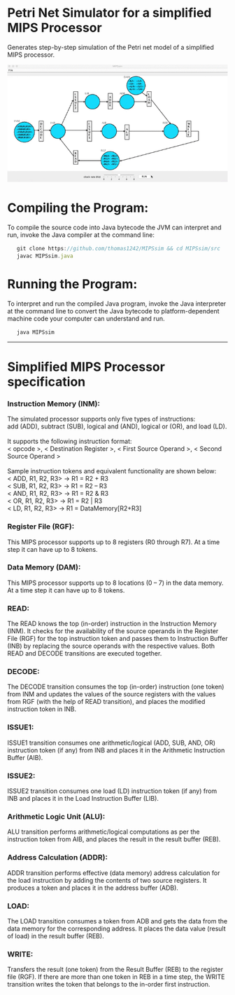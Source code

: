 # Petri Net Simulator for a simplified MIPS Processor
Generates step-by-step simulation of the Petri net model of a simplified MIPS processor. 

 ![alt tag](images/MIPSsim.gif)
 
 
# Compiling the Program:
To compile the source code into Java bytecode the JVM can interpret and run, invoke the Java compiler at the command line:
```javascript
   git clone https://github.com/thomas1242/MIPSsim && cd MIPSsim/src
   javac MIPSsim.java 
```

# Running the Program:
To interpret and run the compiled Java program, invoke the Java interpreter at the command line to convert the Java bytecode to platform-dependent machine code your computer can understand and run. </br> 
<!---You'll need to supply 3 input files: instructions.txt with the MIPS instructons to be executed, registers.txt with 8 register tokens to initialize the registers, and datamemory.txt with 8 data tokens to initialize the data memory locations.--->
```javascript
   java MIPSsim
```
   <!---java MIPSsim instructions.txt registers.txt datamemory.txt --->
 ---
 
# Simplified MIPS Processor specification
### Instruction Memory (INM):
The simulated processor supports only five types of instructions:</br> 
add (ADD), subtract (SUB), logical and (AND), logical or (OR), and load (LD).</br></br>
It supports the following instruction format:</br>
 < opcode >, < Destination Register >, < First Source Operand >, < Second Source Operand ></br></br>
 Sample instruction tokens and equivalent functionality are shown below:</br>
< ADD, R1, R2, R3> -> R1 = R2 + R3</br>
< SUB, R1, R2, R3> -> R1 = R2 – R3</br>
< AND, R1, R2, R3> -> R1 = R2 & R3</br>
< OR,  R1, R2, R3>   -> R1 = R2 | R3</br>
< LD,  R1, R2, R3>   -> R1 = DataMemory[R2+R3]</br>
### Register File (RGF):
This MIPS processor supports up to 8 registers (R0 through R7). At a time step it can have up to 8 tokens.
### Data Memory (DAM):
This MIPS processor supports up to 8 locations (0 – 7) in the data memory. At a time step it can have up to 8 tokens.
### READ:
The READ knows the top (in-order) instruction in the Instruction Memory (INM). It checks for the availability of the source operands in the Register File (RGF) for the top
instruction token and passes them to Instruction Buffer (INB) by replacing the source operands with the respective values. Both READ and DECODE transitions are
executed together.
### DECODE:
The DECODE transition consumes the top (in-order) instruction (one token) from INM and updates the
values of the source registers with the values from RGF (with the help of READ transition), and places the modified instruction token in INB.
### ISSUE1:
ISSUE1 transition consumes one arithmetic/logical (ADD, SUB, AND, OR) instruction token (if any) from INB and places it in the Arithmetic Instruction Buffer (AIB).
### ISSUE2:
ISSUE2 transition consumes one load (LD) instruction token (if any) from INB and places it in the Load Instruction Buffer (LIB).
### Arithmetic Logic Unit (ALU):
ALU transition performs arithmetic/logical computations as per the instruction token from AIB, and
places the result in the result buffer (REB).
### Address Calculation (ADDR):
ADDR transition performs effective (data memory) address calculation for the load instruction by adding the contents of two source registers. It produces a token and places it in the address buffer (ADB).
### LOAD:
The LOAD transition consumes a token from ADB and gets the data from the data memory for the corresponding address. It places the data value (result of load) in the result buffer (REB).
### WRITE:
Transfers the result (one token) from the Result Buffer (REB) to the register file (RGF). If there are more than one token in REB in a time step, the WRITE transition writes the token that belongs to the in-order
first instruction.
